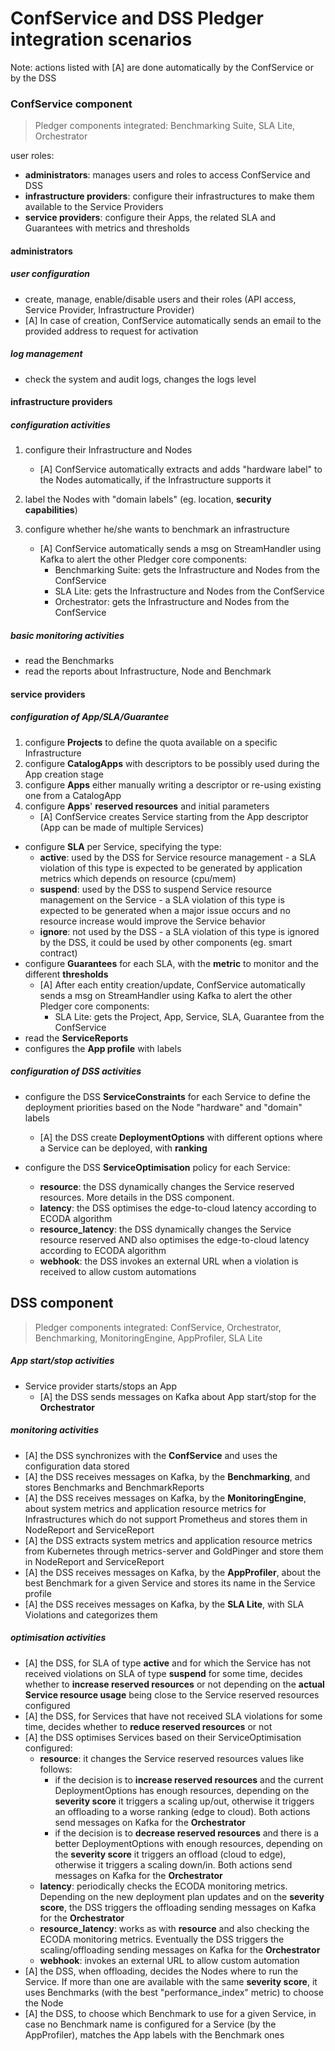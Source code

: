 # ConfService and DSS Pledger integration scenarios


Note: actions listed with [A] are done automatically by the ConfService or by the DSS

### ConfService component

>Pledger components integrated: Benchmarking Suite, SLA Lite, Orchestrator


user roles:
- **administrators**: manages users and roles to access ConfService and DSS
- **infrastructure providers**: configure their infrastructures to make them available to the Service Providers
- **service providers**: configure their Apps, the related SLA and Guarantees with metrics and thresholds

#### administrators
##### user configuration
- create, manage, enable/disable users and their roles (API access, Service Provider, Infrastructure Provider)
- [A] In case of creation, ConfService automatically sends an email to the provided address to request for activation

##### log management
- check the system and audit logs, changes the logs level

#### infrastructure providers
##### configuration activities
1. configure their Infrastructure and Nodes 

    - [A] ConfService automatically extracts and adds "hardware label" to the Nodes automatically, if the Infrastructure supports it

2. label the Nodes with "domain labels" (eg. location, **security capabilities**)
3. configure whether he/she wants to benchmark an infrastructure
     - [A] ConfService automatically sends a msg on StreamHandler using Kafka to alert the other Pledger core components:
        - Benchmarking Suite: gets the Infrastructure and Nodes from the ConfService
        - SLA Lite: gets the Infrastructure and Nodes from the ConfService
        - Orchestrator:  gets the Infrastructure and Nodes from the ConfService

##### basic monitoring activities
- read the Benchmarks
- read the reports about Infrastructure, Node and Benchmark

#### service providers

##### configuration of App/SLA/Guarantee

1. configure **Projects** to define the quota available on a specific Infrastructure
2. configure **CatalogApps** with descriptors to be possibly used during the App creation stage
3. configure **Apps** either manually writing a descriptor or re-using existing one from a CatalogApp
4. configure **Apps**' **reserved resources** and initial parameters
     - [A] ConfService creates Service starting from the App descriptor (App can be made of multiple Services)
- configure **SLA** per Service, specifying the type: 
    - **active**: used by the DSS for Service resource management - a SLA violation of this type is expected to be generated by application metrics which depends on resource (cpu/mem)
    - **suspend**: used by the DSS to suspend Service resource management on the Service - a SLA violation of this type is expected to be generated when a major issue occurs and no resource increase would improve the Service behavior
    - **ignore**: not used by the DSS - a SLA violation of this type is ignored by the DSS, it could be used by other components (eg. smart contract)
- configure **Guarantees** for each SLA, with the **metric** to monitor and the different **thresholds** 
    - [A] After each entity creation/update, ConfService automatically sends a msg on StreamHandler using Kafka to alert the other Pledger core components:
       - SLA Lite: gets the Project, App, Service, SLA, Guarantee from the ConfService
- read the **ServiceReports**
- configures the **App profile** with labels


##### configuration of DSS activities

- configure the DSS **ServiceConstraints** for each Service to define the deployment priorities based on the Node "hardware" and "domain" labels
    - [A] the DSS create **DeploymentOptions** with different options where a Service can be deployed, with **ranking**

- configure the DSS **ServiceOptimisation** policy for each Service:
    - **resource**: the DSS dynamically changes the Service reserved resources. More details in the DSS component.
    - **latency**: the DSS optimises the edge-to-cloud latency according to ECODA algorithm
    - **resource_latency**: the DSS dynamically changes the Service resource reserved AND also optimises the edge-to-cloud latency according to ECODA algorithm 
    - **webhook**: the DSS invokes an external URL when a violation is received to allow custom automations


## DSS component

>Pledger components integrated: ConfService, Orchestrator, Benchmarking, MonitoringEngine, AppProfiler, SLA Lite
   
##### App start/stop activities

- Service provider starts/stops an App
    - [A] the DSS sends messages on Kafka about App start/stop for the **Orchestrator**

##### monitoring activities
- [A] the DSS synchronizes with the **ConfService** and uses the configuration data stored
- [A] the DSS receives messages on Kafka, by the **Benchmarking**, and stores Benchmarks and BenchmarkReports
- [A] the DSS receives messages on Kafka, by the **MonitoringEngine**, about system metrics and application resource metrics for Infrastructures which do not support Prometheus and stores them in NodeReport and ServiceReport
- [A] the DSS extracts system metrics and application resource metrics from Kubernetes through metrics-server and GoldPinger and store them in NodeReport and ServiceReport
- [A] the DSS receives messages on Kafka, by the **AppProfiler**, about the best Benchmark for a given Service and stores its name in the Service profile 
- [A] the DSS receives messages on Kafka, by the **SLA Lite**, with SLA Violations and categorizes them


##### optimisation activities
- [A] the DSS, for SLA of type **active** and for which the Service has not received violations on SLA of type **suspend** for some time, decides whether to **increase reserved resources** or not depending on the **actual Service resource usage** being close to the Service reserved resources configured
- [A] the DSS, for Services that have not received SLA violations for some time, decides whether to **reduce reserved resources** or not
- [A] the DSS optimises Services based on their ServiceOptimisation configured:
    - **resource**: it changes the Service reserved resources values like follows: 
       - if the decision is to **increase reserved resources** and the current DeploymentOptions has enough resources, depending on the **severity score** it triggers a scaling up/out, otherwise it triggers an offloading to a worse ranking (edge to cloud). Both actions send messages on Kafka for the **Orchestrator**
       - if the decision is to **decrease reserved resources** and there is a better DeploymentOptions with enough resources, depending on the **severity score** it triggers an offload (cloud to edge), otherwise it triggers a scaling down/in. Both actions send messages on Kafka for the **Orchestrator**
    - **latency**: periodically checks the ECODA monitoring metrics. Depending on the new deployment plan updates and on the **severity score**, the DSS triggers the offloading sending messages on Kafka for the **Orchestrator**
    - **resource_latency**: works as with **resource** and also checking the ECODA monitoring metrics. Eventually the DSS triggers the scaling/offloading sending messages on Kafka for the **Orchestrator**
    - **webhook**: invokes an external URL to allow custom automation
- [A] the DSS, when offloading, decides the Nodes where to run the Service. If more than one are available with the same **severity score**, it uses Benchmarks (with the best "performance_index" metric) to choose the Node
- [A] the DSS, to choose which Benchmark to use for a given Service, in case no Benchmark name is configured for a Service (by the AppProfiler), matches the App labels with the Benchmark ones




